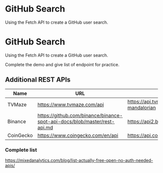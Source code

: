 # GitHub Search
Using the Fetch API to create a GitHub user search.
# GitHub Search
Using the Fetch API to create a GitHub user search.

Complete the demo and give list of endpoint for practice.

## Additional REST APIs
|Name|URL|Exmaple|
|-|-|-|
|TVMaze|https://www.tvmaze.com/api|https://api.tvmaze.com/search/shows?q=the-mandalorian|
|Binance|https://github.com/binance/binance-spot-api-docs/blob/master/rest-api.md|https://api2.binance.com/api/v3/ticker/24hr|
|CoinGecko|https://www.coingecko.com/en/api|https://api.coingecko.com/api/v3/exchange_rates|

### Complete list
https://mixedanalytics.com/blog/list-actually-free-open-no-auth-needed-apis/
